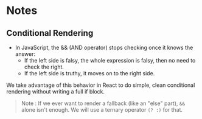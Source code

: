 # Notes 

## Conditional Rendering

- In JavaScript, the && (AND operator) stops checking once it knows the answer:
    - If the left side is falsy, the whole expression is falsy, then no need to check the right.
    - If the left side is truthy, it moves on to the right side.

We take advantage of this behavior in React to do simple, clean conditional rendering without writing a full if block.

> Note : If we ever want to render a fallback (like an "else" part), `&&` alone isn't enough. We will use a ternary operator `(? :)` for that.